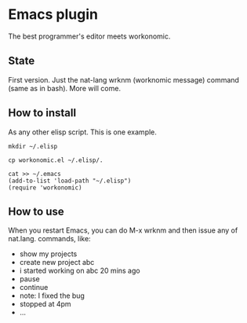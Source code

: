 Emacs plugin
============

The best programmer's editor meets workonomic.

State
-----

First version. Just the nat-lang wrknm (worknomic message) command (same as in bash). More will come.


How to install
--------------

As any other elisp script. This is one example.

    mkdir ~/.elisp
    
    cp workonomic.el ~/.elisp/.
    
    cat >> ~/.emacs
    (add-to-list 'load-path "~/.elisp")
    (require 'workonomic)

How to use
----------

When you restart Emacs, you can do M-x wrknm and then issue any of nat.lang. commands, like:
- show my projects
- create new project abc
- i started working on abc 20 mins ago
- pause
- continue
- note: I fixed the bug
- stopped at 4pm
- ...




    

